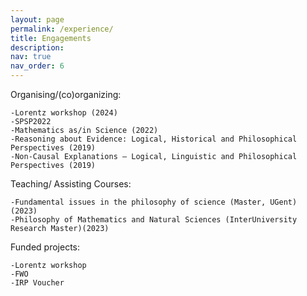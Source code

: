 ```yaml
---
layout: page
permalink: /experience/
title: Engagements
description: 
nav: true
nav_order: 6
---
```



Organising/(co)organizing:

    -Lorentz workshop (2024)
    -SPSP2022
    -Mathematics as/in Science (2022)
    -Reasoning about Evidence: Logical, Historical and Philosophical Perspectives (2019)
    -Non-Causal Explanations — Logical, Linguistic and Philosophical Perspectives (2019)

Teaching/ Assisting Courses:

    -Fundamental issues in the philosophy of science (Master, UGent) (2023)
    -Philosophy of Mathematics and Natural Sciences (InterUniversity Research Master)(2023)

Funded projects:

    -Lorentz workshop
    -FWO
    -IRP Voucher
 